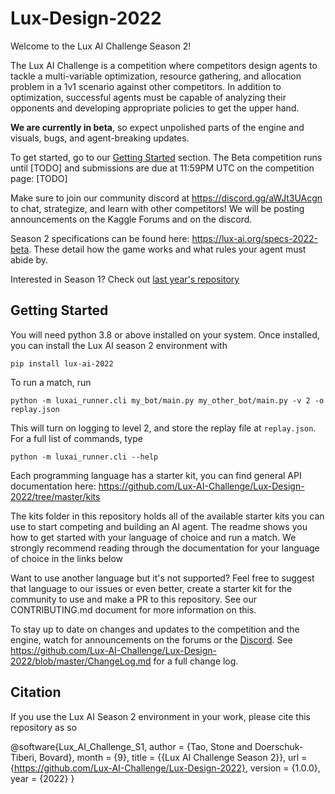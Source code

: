 # Lux-Design-2022

Welcome to the Lux AI Challenge Season 2! 

The Lux AI Challenge is a competition where competitors design agents to tackle a multi-variable optimization, resource gathering, and allocation problem in a 1v1 scenario against other competitors. In addition to optimization, successful agents must be capable of analyzing their opponents and developing appropriate policies to get the upper hand. 

**We are currently in beta**, so expect unpolished parts of the engine and visuals, bugs, and agent-breaking updates.

To get started, go to our [Getting Started](#getting-started) section. The Beta competition runs until [TODO] and submissions are due at 11:59PM UTC on the competition page: [TODO]

Make sure to join our community discord at https://discord.gg/aWJt3UAcgn to chat, strategize, and learn with other competitors! We will be posting announcements on the Kaggle Forums and on the discord.

Season 2 specifications can be found here: https://lux-ai.org/specs-2022-beta. These detail how the game works and what rules your agent must abide by.

Interested in Season 1? Check out [last year's repository](https://github.com/Lux-AI-Challenge/Lux-Design-2021)

## Getting Started

You will need python 3.8 or above installed on your system. Once installed, you can install the Lux AI season 2 environment with

```
pip install lux-ai-2022
```

To run a match, run


```
python -m luxai_runner.cli my_bot/main.py my_other_bot/main.py -v 2 -o replay.json
```

This will turn on logging to level 2, and store the replay file at `replay.json`. For a full list of commands, type

```
python -m luxai_runner.cli --help
```

Each programming language has a starter kit, you can find general API documentation here: https://github.com/Lux-AI-Challenge/Lux-Design-2022/tree/master/kits

The kits folder in this repository holds all of the available starter kits you can use to start competing and building an AI agent. The readme shows you how to get started with your language of choice and run a match. We strongly recommend reading through the documentation for your language of choice in the links below

Want to use another language but it's not supported? Feel free to suggest that language to our issues or even better, create a starter kit for the community to use and make a PR to this repository. See our CONTRIBUTING.md document for more information on this.

To stay up to date on changes and updates to the competition and the engine, watch for announcements on the forums or the [Discord](https://discord.gg/aWJt3UAcgn). See https://github.com/Lux-AI-Challenge/Lux-Design-2022/blob/master/ChangeLog.md for a full change log.


## Citation
If you use the Lux AI Season 2 environment in your work, please cite this repository as so

@software{Lux_AI_Challenge_S1,
  author = {Tao, Stone and Doerschuk-Tiberi, Bovard},
  month = {9},
  title = {{Lux AI Challenge Season 2}},
  url = {https://github.com/Lux-AI-Challenge/Lux-Design-2022},
  version = {1.0.0},
  year = {2022}
}
